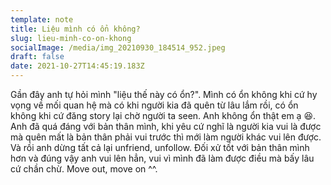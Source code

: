 ```yaml
---
template: note
title: Liệu mình có ổn không?
slug: lieu-minh-co-on-khong
socialImage: /media/img_20210930_184514_952.jpeg
draft: false
date: 2021-10-27T14:45:19.183Z
---
```


Gần đây anh tự hỏi mình "liệu thế này có ổn?". Mình có ổn không khi cứ hy vọng về mối quan hệ mà có khi người kia đã quên từ lâu lắm rồi, có ổn không khi cứ đăng story lại chờ người ta seen. Anh không ổn thật em ạ 😆. Anh đã quá đáng với bản thân mình, khi yêu cứ nghĩ là người kia vui là được mà quên mất là bản thân phải vui trước thì mới làm người khác vui lên được. Và rồi anh dừng tất cả lại unfriend, unfollow. Đối xử tốt với bản thân mình hơn và đúng vậy anh vui lên hẳn, vui vì mình đã làm được điều mà bấy lâu cứ chần chừ. Move out, move on ^^.
